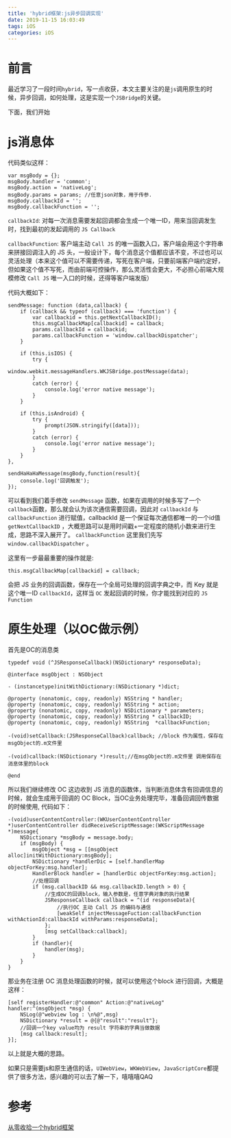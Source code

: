 ```yaml
---
title: 'hybrid框架:js异步回调实现'
date: 2019-11-15 16:03:49
tags: iOS
categories: iOS
---
```


# 前言
最近学习了一段时间`hybrid`，写一点收获，本文主要关注的是`js`调用原生的时候，异步回调，如何处理，这是实现一个`JSBridge`的关键。

下面，我们开始

# js消息体
代码类似这样：
```
var msgBody = {};
msgBody.handler = 'common';
msgBody.action = 'nativeLog';
msgBody.params = params; //任意json对象，用于传参.
msgBody.callbackId = '';
msgBody.callbackFunction = '';
```
`callbackId`: 对每一次消息需要发起回调都会生成一个唯一ID，用来当回调发生时，找到最初的发起调用的 `JS Callback`

`callbackFunction`: 客户端主动 `Call JS` 的唯一函数入口，客户端会用这个字符串来拼接回调注入的 JS 头，一般设计下，每个消息这个值都应该不变，不过也可以灵活处理（本来这个值可以不需要传递，写死在客户端，只要前端客户端约定好，但如果这个值不写死，而由前端可控操作，那么灵活性会更大，不必担心前端大规模修改 `Call JS` 唯一入口的时候，还得等客户端发版）

代码大概如下：
```
sendMessage: function (data,callback) {
    if (callback && typeof (callback) === 'function') {
        var callbackid = this.getNextCallbackID();
        this.msgCallbackMap[callbackid] = callback;
        params.callbackId = callbackid;
        params.callbackFunction = 'window.callbackDispatcher';
    }
    
    if (this.isIOS) {
        try {
            window.webkit.messageHandlers.WKJSBridge.postMessage(data);
        }
        catch (error) {
            console.log('error native message');
        }
    }

    if (this.isAndroid) {
        try {
            prompt(JSON.stringify([data]));
        }
        catch (error) {
            console.log('error native message');
        }
    }
},
    
sendHaHaHaMessage(msgBody,function(result){
	console.log('回调触发');
});
```
可以看到我们着手修改 `sendMessage` 函数，如果在调用的时候多写了一个`callback`函数，那么就会认为该次通信需要回调，因此对 `callbackId` 与 `callbackFunction` 进行赋值，callbackId 是一个保证每次通信都唯一的一个id值 `getNextCallbackID` ，大概思路可以是用时间戳+一定程度的随机小数来进行生成，思路不深入展开了。 `callbackFunction` 这里我们先写 `window.callbackDispatcher` 。

这里有一步最最重要的操作就是:
```
this.msgCallbackMap[callbackid] = callback; 
```
会把 JS 业务的回调函数，保存在一个全局可处理的回调字典之中，而 Key 就是这个唯一ID `callbackId`，这样当 `OC` 发起回调的时候，你才能找到对应的 `JS Function`

# 原生处理（以OC做示例）

首先是OC的消息类
```
typedef void (^JSResponseCallback)(NSDictionary* responseData);

@interface msgObject : NSObject

- (instancetype)initWithDictionary:(NSDictionary *)dict;

@property (nonatomic, copy, readonly) NSString * handler;
@property (nonatomic, copy, readonly) NSString * action;
@property (nonatomic, copy, readonly) NSDictionary * parameters;
@property (nonatomic, copy, readonly) NSString * callbackID;
@property (nonatomic, copy, readonly) NSString  *callbackFunction;

-(void)setCallback:(JSResponseCallback)callback; //block 作为属性，保存在msgObject的.m文件里

-(void)callback:(NSDictionary *)result;//在msgObject的.m文件里 调用保存在消息体里的block

@end
```
所以我们继续修改 OC 这边收到 JS 消息的函数体，当判断消息体含有回调信息的时候，就会生成用于回调的 OC Block，当OC业务处理完毕，准备回调回传数据的时候使用, 代码如下：
```
-(void)userContentController:(WKUserContentController *)userContentController didReceiveScriptMessage:(WKScriptMessage *)message{
    NSDictionary *msgBody = message.body;
    if (msgBody) {
        msgObject *msg = [[msgObject alloc]initWithDictionary:msgBody];
        NSDictionary *handlerDic = [self.handlerMap objectForKey:msg.handler];
        HandlerBlock handler = [handlerDic objectForKey:msg.action];
        //处理回调
        if (msg.callbackID && msg.callbackID.length > 0) {
            //生成OC的回调block，输入参数是，任意字典对象的执行结果
            JSResponseCallback callback = ^(id responseData){
                //执行OC 主动 Call JS 的编码与通信
                [weakSelf injectMessageFuction:callbackFunction withActionId:callbackId withParams:responseData];
            };
            [msg setCallback:callback];
        }
        if (handler){
            handler(msg);
        }
    }
}
```

那业务在注册 OC 消息处理函数的时候，就可以使用这个block 进行回调，大概是这样：
```
[self registerHandler:@"common" Action:@"nativeLog" handler:^(msgObject *msg) {
    NSLog(@"webview log : \n%@",msg)
    NSDictionary *result = @{@"result":"result"};
    //回调一个key value均为 result 字符串的字典当做数据
    [msg callback:result];
}];
```
以上就是大概的思路。

如果只是需要js和原生通信的话，`UIWebView`，`WKWebView`，`JavaScriptCore`都提供了很多方法，感兴趣的可以去了解一下，嘻嘻嘻QAQ

# 参考
[从零收拾一个hybrid框架](http://awhisper.github.io/2018/03/06/hybrid-webcontainer/)




